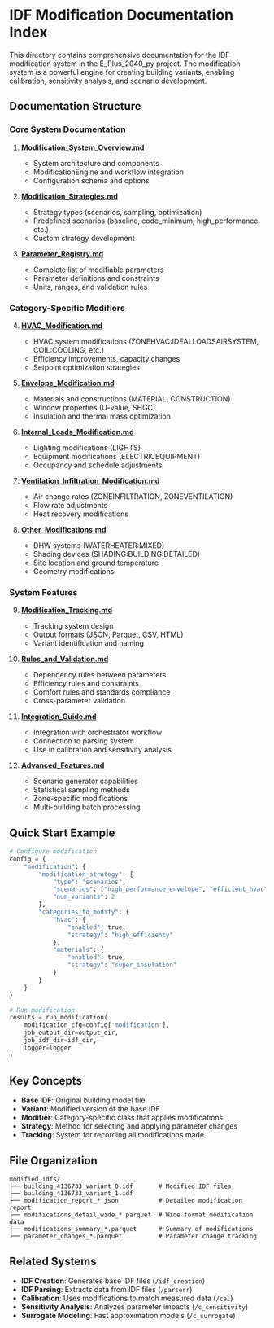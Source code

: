# IDF Modification Documentation Index

This directory contains comprehensive documentation for the IDF modification system in the E_Plus_2040_py project. The modification system is a powerful engine for creating building variants, enabling calibration, sensitivity analysis, and scenario development.

## Documentation Structure

### Core System Documentation

1. **[Modification_System_Overview.md](Modification_System_Overview.md)**
   - System architecture and components
   - ModificationEngine and workflow integration
   - Configuration schema and options

2. **[Modification_Strategies.md](Modification_Strategies.md)**
   - Strategy types (scenarios, sampling, optimization)
   - Predefined scenarios (baseline, code_minimum, high_performance, etc.)
   - Custom strategy development

3. **[Parameter_Registry.md](Parameter_Registry.md)**
   - Complete list of modifiable parameters
   - Parameter definitions and constraints
   - Units, ranges, and validation rules

### Category-Specific Modifiers

4. **[HVAC_Modification.md](HVAC_Modification.md)**
   - HVAC system modifications (ZONEHVAC:IDEALLOADSAIRSYSTEM, COIL:COOLING, etc.)
   - Efficiency improvements, capacity changes
   - Setpoint optimization strategies

5. **[Envelope_Modification.md](Envelope_Modification.md)**
   - Materials and constructions (MATERIAL, CONSTRUCTION)
   - Window properties (U-value, SHGC)
   - Insulation and thermal mass optimization

6. **[Internal_Loads_Modification.md](Internal_Loads_Modification.md)**
   - Lighting modifications (LIGHTS)
   - Equipment modifications (ELECTRICEQUIPMENT)
   - Occupancy and schedule adjustments

7. **[Ventilation_Infiltration_Modification.md](Ventilation_Infiltration_Modification.md)**
   - Air change rates (ZONEINFILTRATION, ZONEVENTILATION)
   - Flow rate adjustments
   - Heat recovery modifications

8. **[Other_Modifications.md](Other_Modifications.md)**
   - DHW systems (WATERHEATER:MIXED)
   - Shading devices (SHADING:BUILDING:DETAILED)
   - Site location and ground temperature
   - Geometry modifications

### System Features

9. **[Modification_Tracking.md](Modification_Tracking.md)**
   - Tracking system design
   - Output formats (JSON, Parquet, CSV, HTML)
   - Variant identification and naming

10. **[Rules_and_Validation.md](Rules_and_Validation.md)**
    - Dependency rules between parameters
    - Efficiency rules and constraints
    - Comfort rules and standards compliance
    - Cross-parameter validation

11. **[Integration_Guide.md](Integration_Guide.md)**
    - Integration with orchestrator workflow
    - Connection to parsing system
    - Use in calibration and sensitivity analysis

12. **[Advanced_Features.md](Advanced_Features.md)**
    - Scenario generator capabilities
    - Statistical sampling methods
    - Zone-specific modifications
    - Multi-building batch processing

## Quick Start Example

```python
# Configure modification
config = {
    "modification": {
        "modification_strategy": {
            "type": "scenarios",
            "scenarios": ["high_performance_envelope", "efficient_hvac"],
            "num_variants": 2
        },
        "categories_to_modify": {
            "hvac": {
                "enabled": true,
                "strategy": "high_efficiency"
            },
            "materials": {
                "enabled": true,
                "strategy": "super_insulation"
            }
        }
    }
}

# Run modification
results = run_modification(
    modification_cfg=config['modification'],
    job_output_dir=output_dir,
    job_idf_dir=idf_dir,
    logger=logger
)
```

## Key Concepts

- **Base IDF**: Original building model file
- **Variant**: Modified version of the base IDF
- **Modifier**: Category-specific class that applies modifications
- **Strategy**: Method for selecting and applying parameter changes
- **Tracking**: System for recording all modifications made

## File Organization

```
modified_idfs/
├── building_4136733_variant_0.idf       # Modified IDF files
├── building_4136733_variant_1.idf
├── modification_report_*.json           # Detailed modification report
├── modifications_detail_wide_*.parquet  # Wide format modification data
├── modifications_summary_*.parquet      # Summary of modifications
└── parameter_changes_*.parquet          # Parameter change tracking
```

## Related Systems

- **IDF Creation**: Generates base IDF files (`/idf_creation`)
- **IDF Parsing**: Extracts data from IDF files (`/parserr`)
- **Calibration**: Uses modifications to match measured data (`/cal`)
- **Sensitivity Analysis**: Analyzes parameter impacts (`/c_sensitivity`)
- **Surrogate Modeling**: Fast approximation models (`/c_surrogate`)